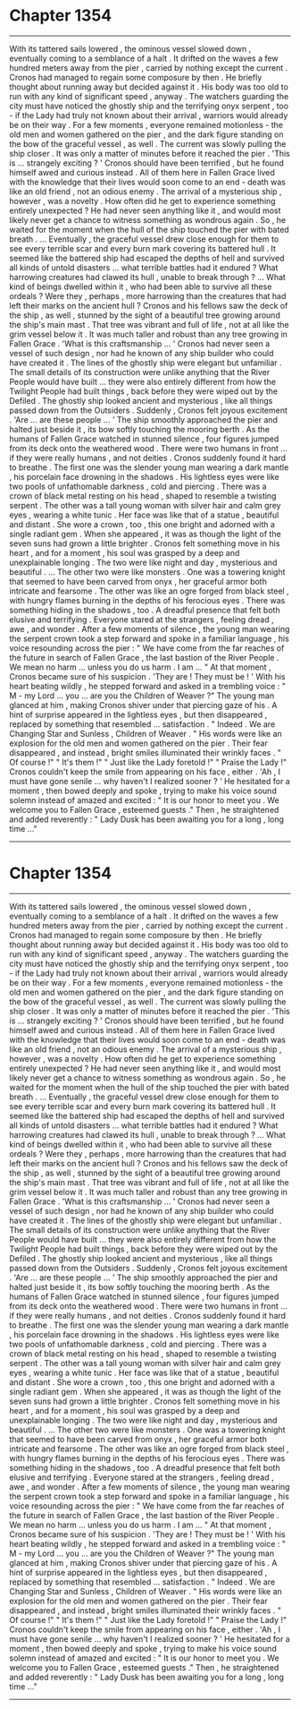 
# Chapter 1354


---

With its tattered sails lowered , the ominous vessel slowed down , eventually coming to a semblance of a halt . It drifted on the waves a few hundred meters away from the pier , carried by nothing except the current . Cronos had managed to regain some composure by then . He briefly thought about running away but decided against it .
His body was too old to run with any kind of significant speed , anyway . The watchers guarding the city must have noticed the ghostly ship and the terrifying onyx serpent , too - if the Lady had truly not known about their arrival , warriors would already be on their way .
For a few moments , everyone remained motionless - the old men and women gathered on the pier , and the dark figure standing on the bow of the graceful vessel , as well .
The current was slowly pulling the ship closer . It was only a matter of minutes before it reached the pier .
'This is ... strangely exciting ? '
Cronos should have been terrified , but he found himself awed and curious instead . All of them here in Fallen Grace lived with the knowledge that their lives would soon come to an end - death was like an old friend , not an odious enemy . The arrival of a mysterious ship , however , was a novelty .
How often did he get to experience something entirely unexpected ?
He had never seen anything like it , and would most likely never get a chance to witness something as wondrous again . So , he waited for the moment when the hull of the ship touched the pier with bated breath .
... Eventually , the graceful vessel drew close enough for them to see every terrible scar and every burn mark covering its battered hull . It seemed like the battered ship had escaped the depths of hell and survived all kinds of untold disasters ... what terrible battles had it endured ? What harrowing creatures had clawed its hull , unable to break through ?
... What kind of beings dwelled within it , who had been able to survive all these ordeals ? Were they , perhaps , more harrowing than the creatures that had left their marks on the ancient hull ?
Cronos and his fellows saw the deck of the ship , as well , stunned by the sight of a beautiful tree growing around the ship's main mast . That tree was vibrant and full of life , not at all like the grim vessel below it . It was much taller and robust than any tree growing in Fallen Grace .
'What is this craftsmanship ... '
Cronos had never seen a vessel of such design , nor had he known of any ship builder who could have created it . The lines of the ghostly ship were elegant but unfamiliar . The small details of its construction were unlike anything that the River People would have built ... they were also entirely different from how the Twilight People had built things , back before they were wiped out by the Defiled .
The ghostly ship looked ancient and mysterious , like all things passed down from the Outsiders .
Suddenly , Cronos felt joyous excitement .
'Are ... are these people ... '
The ship smoothly approached the pier and halted just beside it , its bow softly touching the mooring berth . As the humans of Fallen Grace watched in stunned silence , four figures jumped from its deck onto the weathered wood .
There were two humans in front ... if they were really humans , and not deities .
Cronos suddenly found it hard to breathe .
The first one was the slender young man wearing a dark mantle , his porcelain face drowning in the shadows . His lightless eyes were like two pools of unfathomable darkness , cold and piercing . There was a crown of black metal resting on his head , shaped to resemble a twisting serpent .
The other was a tall young woman with silver hair and calm grey eyes , wearing a white tunic . Her face was like that of a statue , beautiful and distant . She wore a crown , too , this one bright and adorned with a single radiant gem .
When she appeared , it was as though the light of the seven suns had grown a little brighter . Cronos felt something move in his heart , and for a moment , his soul was grasped by a deep and unexplainable longing .
The two were like night and day , mysterious and beautiful .
... The other two were like monsters .
One was a towering knight that seemed to have been carved from onyx , her graceful armor both intricate and fearsome . The other was like an ogre forged from black steel , with hungry flames burning in the depths of his ferocious eyes .
There was something hiding in the shadows , too . A dreadful presence that felt both elusive and terrifying .
Everyone stared at the strangers , feeling dread , awe , and wonder .
After a few moments of silence , the young man wearing the serpent crown took a step forward and spoke in a familiar language , his voice resounding across the pier :
" We have come from the far reaches of the future in search of Fallen Grace , the last bastion of the River People . We mean no harm ... unless you do us harm . I am ... "
At that moment , Cronos became sure of his suspicion .
'They are ! They must be ! '
With his heart beating wildly , he stepped forward and asked in a trembling voice :
" M - my Lord ... you ... are you the Children of Weaver ?"
The young man glanced at him , making Cronos shiver under that piercing gaze of his . A hint of surprise appeared in the lightless eyes , but then disappeared , replaced by something that resembled ... satisfaction .
" Indeed . We are Changing Star and Sunless , Children of Weaver . "
His words were like an explosion for the old men and women gathered on the pier . Their fear disappeared , and instead , bright smiles illuminated their wrinkly faces .
" Of course !"
" It's them !"
" Just like the Lady foretold !"
" Praise the Lady !"
Cronos couldn't keep the smile from appearing on his face , either .
'Ah , I must have gone senile ... why haven't I realized sooner ? '
He hesitated for a moment , then bowed deeply and spoke , trying to make his voice sound solemn instead of amazed and excited :
" It is our honor to meet you . We welcome you to Fallen Grace , esteemed guests ."
Then , he straightened and added reverently :
" Lady Dusk has been awaiting you for a long , long time ..."

---


# Chapter 1354


---

With its tattered sails lowered , the ominous vessel slowed down , eventually coming to a semblance of a halt . It drifted on the waves a few hundred meters away from the pier , carried by nothing except the current . Cronos had managed to regain some composure by then . He briefly thought about running away but decided against it .
His body was too old to run with any kind of significant speed , anyway . The watchers guarding the city must have noticed the ghostly ship and the terrifying onyx serpent , too - if the Lady had truly not known about their arrival , warriors would already be on their way .
For a few moments , everyone remained motionless - the old men and women gathered on the pier , and the dark figure standing on the bow of the graceful vessel , as well .
The current was slowly pulling the ship closer . It was only a matter of minutes before it reached the pier .
'This is ... strangely exciting ? '
Cronos should have been terrified , but he found himself awed and curious instead . All of them here in Fallen Grace lived with the knowledge that their lives would soon come to an end - death was like an old friend , not an odious enemy . The arrival of a mysterious ship , however , was a novelty .
How often did he get to experience something entirely unexpected ?
He had never seen anything like it , and would most likely never get a chance to witness something as wondrous again . So , he waited for the moment when the hull of the ship touched the pier with bated breath .
... Eventually , the graceful vessel drew close enough for them to see every terrible scar and every burn mark covering its battered hull . It seemed like the battered ship had escaped the depths of hell and survived all kinds of untold disasters ... what terrible battles had it endured ? What harrowing creatures had clawed its hull , unable to break through ?
... What kind of beings dwelled within it , who had been able to survive all these ordeals ? Were they , perhaps , more harrowing than the creatures that had left their marks on the ancient hull ?
Cronos and his fellows saw the deck of the ship , as well , stunned by the sight of a beautiful tree growing around the ship's main mast . That tree was vibrant and full of life , not at all like the grim vessel below it . It was much taller and robust than any tree growing in Fallen Grace .
'What is this craftsmanship ... '
Cronos had never seen a vessel of such design , nor had he known of any ship builder who could have created it . The lines of the ghostly ship were elegant but unfamiliar . The small details of its construction were unlike anything that the River People would have built ... they were also entirely different from how the Twilight People had built things , back before they were wiped out by the Defiled .
The ghostly ship looked ancient and mysterious , like all things passed down from the Outsiders .
Suddenly , Cronos felt joyous excitement .
'Are ... are these people ... '
The ship smoothly approached the pier and halted just beside it , its bow softly touching the mooring berth . As the humans of Fallen Grace watched in stunned silence , four figures jumped from its deck onto the weathered wood .
There were two humans in front ... if they were really humans , and not deities .
Cronos suddenly found it hard to breathe .
The first one was the slender young man wearing a dark mantle , his porcelain face drowning in the shadows . His lightless eyes were like two pools of unfathomable darkness , cold and piercing . There was a crown of black metal resting on his head , shaped to resemble a twisting serpent .
The other was a tall young woman with silver hair and calm grey eyes , wearing a white tunic . Her face was like that of a statue , beautiful and distant . She wore a crown , too , this one bright and adorned with a single radiant gem .
When she appeared , it was as though the light of the seven suns had grown a little brighter . Cronos felt something move in his heart , and for a moment , his soul was grasped by a deep and unexplainable longing .
The two were like night and day , mysterious and beautiful .
... The other two were like monsters .
One was a towering knight that seemed to have been carved from onyx , her graceful armor both intricate and fearsome . The other was like an ogre forged from black steel , with hungry flames burning in the depths of his ferocious eyes .
There was something hiding in the shadows , too . A dreadful presence that felt both elusive and terrifying .
Everyone stared at the strangers , feeling dread , awe , and wonder .
After a few moments of silence , the young man wearing the serpent crown took a step forward and spoke in a familiar language , his voice resounding across the pier :
" We have come from the far reaches of the future in search of Fallen Grace , the last bastion of the River People . We mean no harm ... unless you do us harm . I am ... "
At that moment , Cronos became sure of his suspicion .
'They are ! They must be ! '
With his heart beating wildly , he stepped forward and asked in a trembling voice :
" M - my Lord ... you ... are you the Children of Weaver ?"
The young man glanced at him , making Cronos shiver under that piercing gaze of his . A hint of surprise appeared in the lightless eyes , but then disappeared , replaced by something that resembled ... satisfaction .
" Indeed . We are Changing Star and Sunless , Children of Weaver . "
His words were like an explosion for the old men and women gathered on the pier . Their fear disappeared , and instead , bright smiles illuminated their wrinkly faces .
" Of course !"
" It's them !"
" Just like the Lady foretold !"
" Praise the Lady !"
Cronos couldn't keep the smile from appearing on his face , either .
'Ah , I must have gone senile ... why haven't I realized sooner ? '
He hesitated for a moment , then bowed deeply and spoke , trying to make his voice sound solemn instead of amazed and excited :
" It is our honor to meet you . We welcome you to Fallen Grace , esteemed guests ."
Then , he straightened and added reverently :
" Lady Dusk has been awaiting you for a long , long time ..."

---


